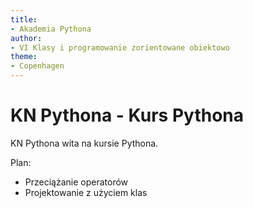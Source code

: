 ```yaml
---
title:
- Akademia Pythona
author:
- VI Klasy i programowanie zorientowane obiektowo
theme:
- Copenhagen
---
```



# KN Pythona - Kurs Pythona

KN Pythona wita na kursie Pythona.

Plan:

+ Przeciążanie operatorów
+ Projektowanie z użyciem klas